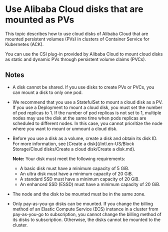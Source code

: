 # Use Alibaba Cloud disks that are mounted as PVs

This topic describes how to use cloud disks of Alibaba Cloud that are mounted persistent volumes \(PVs\) in clusters of Container Service for Kubernetes \(ACK\).

You can use the CSI plug-in provided by Alibaba Cloud to mount cloud disks as static and dynamic PVs through persistent volume claims \(PVCs\).

## Notes

-   A disk cannot be shared. If you use disks to create PVs or PVCs, you can mount a disk to only one pod.
-   We recommend that you use a StatefulSet to mount a cloud disk as a PV. If you use a Deployment to mount a cloud disk, you must set the number of pod replicas to 1. If the number of pod replicas is not set to 1, multiple nodes may use the disk at the same time when pods replicas are scheduled to different nodes. In this case, you cannot prioritize the node where you want to mount or unmount a cloud disk.
-   Before you use a disk as a volume, create a disk and obtain its disk ID. For more information, see [Create a disk](/intl.en-US/Block Storage/Cloud disks/Create a cloud disk/Create a disk.md).

    **Note:** Your disk must meet the following requirements:

    -   A basic disk must have a minimum capacity of 5 GiB.
    -   An ultra disk must have a minimum capacity of 20 GiB.
    -   A standard SSD must have a minimum capacity of 20 GiB.
    -   An enhanced SSD \(ESSD\) must have a minimum capacity of 20 GiB.
-   The node and the disk to be mounted must be in the same zone.
-   Only pay-as-you-go disks can be mounted. If you change the billing method of an Elastic Compute Service \(ECS\) instance in a cluster from pay-as-you-go to subscription, you cannot change the billing method of its disks to subscription. Otherwise, the disks cannot be mounted to the cluster.

